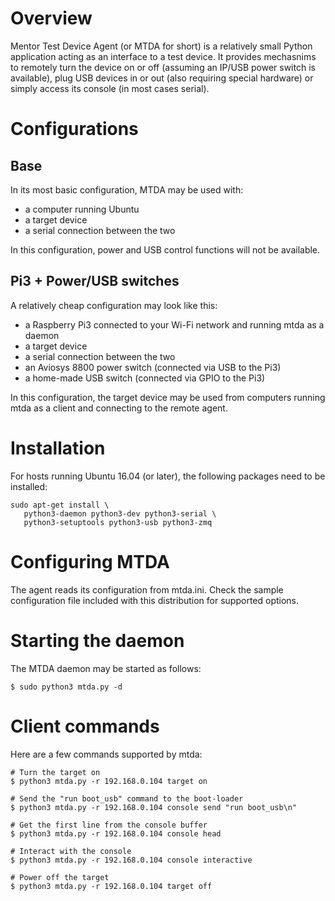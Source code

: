 
# Overview

Mentor Test Device Agent (or MTDA for short) is a relatively small Python application
acting as an interface to a test device. It provides mechasnims to remotely turn the
device on or off (assuming an IP/USB power switch is available), plug USB devices in
or out (also requiring special hardware) or simply access its console (in most cases
serial).

# Configurations

## Base

In its most basic configuration, MTDA may be used with:

   * a computer running Ubuntu
   * a target device
   * a serial connection between the two

In this configuration, power and USB control functions will not be available.

## Pi3 + Power/USB switches

A relatively cheap configuration may look like this:

   * a Raspberry Pi3 connected to your Wi-Fi network and running mtda as a daemon
   * a target device
   * a serial connection between the two
   * an Aviosys 8800 power switch (connected via USB to the Pi3)
   * a home-made USB switch (connected via GPIO to the Pi3)

In this configuration, the target device may be used from computers running mtda as
a client and connecting to the remote agent.
 
# Installation

For hosts running Ubuntu 16.04 (or later), the following packages need to be installed:

```
sudo apt-get install \
   python3-daemon python3-dev python3-serial \
   python3-setuptools python3-usb python3-zmq
```

# Configuring MTDA

The agent reads its configuration from mtda.ini.
Check the sample configuration file included with this distribution for supported options.

# Starting the daemon

The MTDA daemon may be started as follows:

```
$ sudo python3 mtda.py -d
```

# Client commands

Here are a few commands supported by mtda:

```
# Turn the target on
$ python3 mtda.py -r 192.168.0.104 target on

# Send the "run boot_usb" command to the boot-loader
$ python3 mtda.py -r 192.168.0.104 console send "run boot_usb\n"

# Get the first line from the console buffer
$ python3 mtda.py -r 192.168.0.104 console head

# Interact with the console
$ python3 mtda.py -r 192.168.0.104 console interactive

# Power off the target
$ python3 mtda.py -r 192.168.0.104 target off
```

